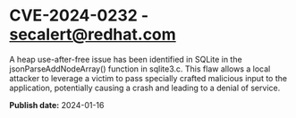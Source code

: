 # CVE-2024-0232 - secalert@redhat.com

A heap use-after-free issue has been identified in SQLite in the jsonParseAddNodeArray() function in sqlite3.c. This flaw allows a local attacker to leverage a victim to pass specially crafted malicious input to the application, potentially causing a crash and leading to a denial of service.

**Publish date:** 2024-01-16
